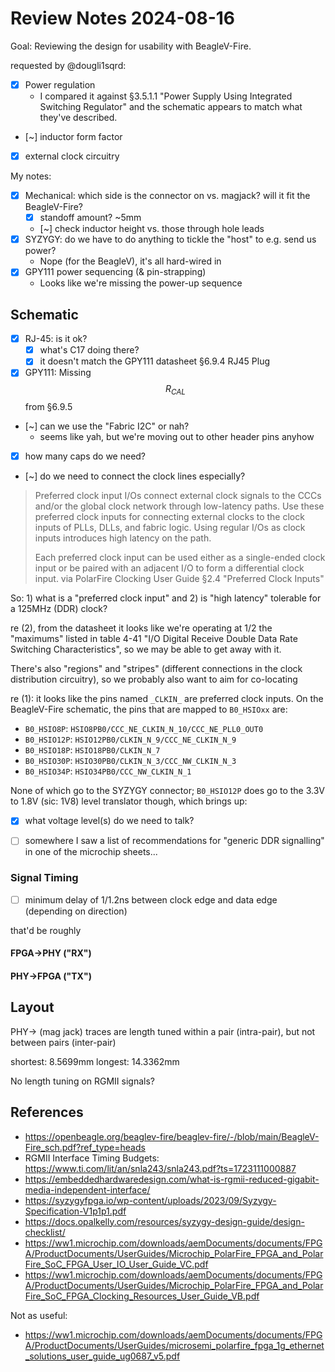 # Review Notes 2024-08-16

Goal: Reviewing the design for usability with BeagleV-Fire.

requested by @dougli1sqrd:

- [x] Power regulation
    - I compared it against §3.5.1.1 "Power Supply Using Integrated Switching Regulator" and the schematic appears to match what they've described.
- [~] inductor form factor
- [x] external clock circuitry

My notes:

- [x] Mechanical: which side is the connector on vs. magjack? will it fit the BeagleV-Fire?
    - [x] standoff amount? ~5mm
    - [~] check inductor height vs. those through hole leads
- [x] SYZYGY: do we have to do anything to tickle the "host" to e.g. send us power? 
    - Nope (for the BeagleV), it's all hard-wired in
- [x] GPY111 power sequencing (& pin-strapping)
    - Looks like we're missing the power-up sequence

## Schematic

- [x] RJ-45: is it ok?
    - [x] what's C17 doing there?
    - [x] it doesn't match the GPY111 datasheet §6.9.4 RJ45 Plug
- [x] GPY111: Missing $$R_{CAL}$$ from §6.9.5 
- [~] can we use the "Fabric I2C" or nah?
    - seems like yah, but we're moving out to other header pins anyhow 
- [x] how many caps do we need?



- [~] do we need to connect the clock lines especially?

> Preferred clock input I/Os connect external clock signals to the CCCs and/or the global clock network
through low-latency paths. Use these preferred clock inputs for connecting external clocks to the
clock inputs of PLLs, DLLs, and fabric logic. Using regular I/Os as clock inputs introduces high latency
on the path.
> 
> Each preferred clock input can be used either as a single-ended clock input or be paired with an
adjacent I/O to form a differential clock input.
via PolarFire Clocking User Guide §2.4 "Preferred Clock Inputs"

So: 1) what is a "preferred clock input" and 2) is "high latency" tolerable for a 125MHz (DDR) clock?

re (2), from the datasheet it looks like we're operating at 1/2 the "maximums" listed in table 4-41 "I/O Digital Receive Double Data Rate Switching Characteristics", so we may be able to get away with it.

There's also "regions" and "stripes" (different connections in the clock distribution circuitry), so we probably also want to aim for co-locating 

re (1): it looks like the pins named `_CLKIN_` are preferred clock inputs. On the BeagleV-Fire schematic, the pins that are mapped to `B0_HSIOxx` are:

- `B0_HSIO8P`: `HSIO8PB0/CCC_NE_CLKIN_N_10/CCC_NE_PLL0_OUT0`
- `B0_HSIO12P`: `HSIO12PB0/CLKIN_N_9/CCC_NE_CLKIN_N_9`
- `B0_HSIO18P`: `HSIO18PB0/CLKIN_N_7`
- `B0_HSIO30P`: `HSIO30PB0/CLKIN_N_3/CCC_NW_CLKIN_N_3`
- `B0_HSIO34P`: `HSIO34PB0/CCC_NW_CLKIN_N_1`

None of which go to the SYZYGY connector; `B0_HSIO12P` does go to the 3.3V to 1.8V (sic: 1V8) level translator though, which brings up:

- [x] what voltage level(s) do we need to talk?



- [ ] somewhere I saw a list of recommendations for "generic DDR signalling" in one of the microchip sheets...


### Signal Timing

- [ ] minimum delay of 1/1.2ns between clock edge and data edge (depending on direction)

that'd be roughly 

#### FPGA->PHY ("RX")



#### PHY->FPGA ("TX")

## Layout

PHY-> (mag jack) traces are length tuned within a pair (intra-pair), but not between pairs (inter-pair)

shortest: 8.5699mm
longest: 14.3362mm






No length tuning on RGMII signals?


## References

- https://openbeagle.org/beaglev-fire/beaglev-fire/-/blob/main/BeagleV-Fire_sch.pdf?ref_type=heads
- RGMII Interface Timing Budgets: https://www.ti.com/lit/an/snla243/snla243.pdf?ts=1723111000887
- https://embeddedhardwaredesign.com/what-is-rgmii-reduced-gigabit-media-independent-interface/
- https://syzygyfpga.io/wp-content/uploads/2023/09/Syzygy-Specification-V1p1p1.pdf
- https://docs.opalkelly.com/resources/syzygy-design-guide/design-checklist/
- https://ww1.microchip.com/downloads/aemDocuments/documents/FPGA/ProductDocuments/UserGuides/Microchip_PolarFire_FPGA_and_PolarFire_SoC_FPGA_User_IO_User_Guide_VC.pdf
- https://ww1.microchip.com/downloads/aemDocuments/documents/FPGA/ProductDocuments/UserGuides/Microchip_PolarFire_FPGA_and_PolarFire_SoC_FPGA_Clocking_Resources_User_Guide_VB.pdf

Not as useful:

- https://ww1.microchip.com/downloads/aemDocuments/documents/FPGA/ProductDocuments/UserGuides/microsemi_polarfire_fpga_1g_ethernet_solutions_user_guide_ug0687_v5.pdf


